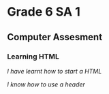 <!DOCTYPE html>
<html>
  <head>
    <body>
      <h1> Grade 6 SA 1 </h1>
      <h2> Computer Assesment </h2>
      <h3> Learning HTML </h3>
      <p><i> I have learnt how to start a HTML </p>
        <p><i> I know how to use a header
    </body>
    </html>
